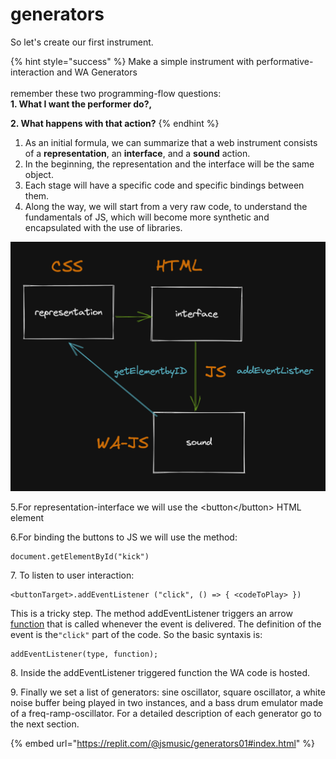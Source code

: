 # generators

So let's create our first instrument.

{% hint style="success" %}
Make a simple instrument with performative-interaction and WA Generators\
\
remember these two programming-flow questions:\
**1. What I want the performer do?,**&#x20;

**2. What happens with that action?**&#x20;
{% endhint %}

1. As an initial formula, we can summarize that a web instrument consists of a **representation**, an **interface**, and a **sound** action.
2. In the beginning, the representation and the interface will be the same object.&#x20;
3. Each stage will have a specific code and specific bindings between them.&#x20;
4. Along the way, we will start from a very raw code, to understand the fundamentals of JS, which will become more synthetic and encapsulated with the use of libraries.&#x20;

![a simple connection ](../.gitbook/assets/image.png)

5.For representation-interface we will use the \<button\</button> HTML element

6.For binding the buttons to JS we will use the method:

```
document.getElementById("kick")
```

7\. To listen to user interaction:

```
<buttonTarget>.addEventListener ("click", () => { <codeToPlay> })
```

This is a tricky step. The method addEventListener triggers an arrow [function](../javascript/js-functions.md) that is  called whenever the event is delivered. The definition of the event is  the`"click"` part of the code. So the basic syntaxis is:

```
addEventListener(type, function);
```

8\. Inside the addEventListener triggered function the WA code is hosted.&#x20;

9\. Finally we set a list of generators: sine oscillator, square oscillator, a white noise buffer being played in two instances, and a bass drum emulator made of a freq-ramp-oscillator. For a detailed description of each generator go to the next section.

{% embed url="https://replit.com/@jsmusic/generators01#index.html" %}



&#x20;
